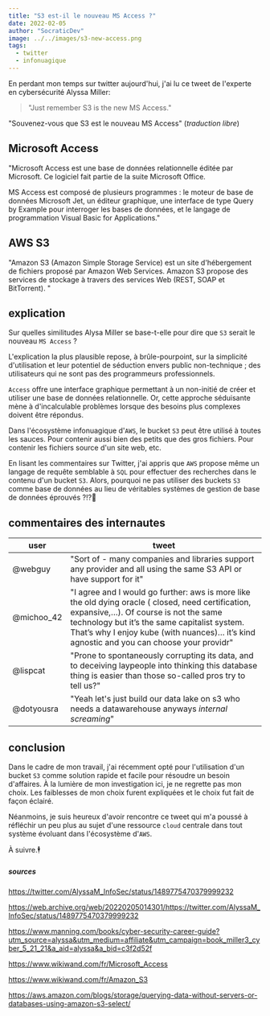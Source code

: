 ```yaml
---
title: "S3 est-il le nouveau MS Access ?"
date: 2022-02-05
author: "SocraticDev"
image: ../../images/s3-new-access.png
tags:
  - twitter
  - infonuagique
---
```


En perdant mon temps sur twitter aujourd'hui, j'ai lu ce tweet de l'experte en
cybersécurité Alyssa Miller:

> "Just remember S3 is the new MS Access."

"Souvenez-vous que S3 est le nouveau MS Access" (_traduction libre_)

## Microsoft Access

"Microsoft Access est une base de données relationnelle éditée par Microsoft. Ce logiciel fait partie de la suite Microsoft Office.

MS Access est composé de plusieurs programmes : le moteur de base de données Microsoft Jet, un éditeur graphique, une interface de type Query by Example pour interroger les bases de données, et le langage de programmation Visual Basic for Applications."

## AWS S3

"Amazon S3 (Amazon Simple Storage Service) est un site d'hébergement de fichiers proposé par Amazon Web Services. Amazon S3 propose des services de stockage à travers des services Web (REST, SOAP et BitTorrent). "

## explication

Sur quelles similitudes Alysa Miller se base-t-elle pour dire que `S3` serait le nouveau `MS Access` ?

L'explication la plus plausible repose, à brûle-pourpoint, sur la simplicité
d'utilisation et leur potentiel de séduction envers public non-technique ; des
utilisateurs qui ne sont pas des programmeurs professionnels.

`Access` offre une interface graphique permettant à un non-initié de créer et utiliser
une base de données relationnelle. Or, cette approche séduisante mène à d'incalculable
problèmes lorsque des besoins plus complexes doivent être répondus.

Dans l'écosystème infonuagique d'`AWS`, le bucket `S3` peut être utilisé à toutes
les sauces. Pour contenir aussi bien des petits que des gros fichiers. Pour contenir les fichiers source
d'un site web, etc. 

En lisant les commentaires sur Twitter, j'ai appris que `AWS` propose
même un langage de requête semblable à `SQL` pour effectuer des recherches dans le contenu
d'un bucket `S3`. Alors, pourquoi ne pas utiliser des buckets `S3` comme base de données au lieu de véritables
systèmes de gestion de base de données éprouvés ?!?🤦

## commentaires des internautes

|user|tweet|
|----|-----|
|@webguy|"Sort of - many companies and libraries support any provider and all using the same S3 API or have support for it"|
|@michoo_42|"I agree and I would go further: aws is more like the old dying oracle ( closed, need certification, expansive,…). Of course is not the same technology but it’s the same capitalist system. That’s why I enjoy kube (with nuances)… it’s kind agnostic and you can choose your providr"|
|@lispcat|"Prone to spontaneously corrupting its data, and to deceiving laypeople into thinking this database thing is easier than those so-called pros try to tell us?"|
|@dotyousra|"Yeah let's just build our data lake on s3 who needs a datawarehouse anyways *internal screaming*"|

## conclusion

Dans le cadre de mon travail,
j'ai récemment opté pour l'utilisation d'un bucket `S3` comme solution rapide et 
facile pour résoudre un besoin d'affaires. À la lumière de mon investigation ici, je ne regrette pas mon choix. Les
faiblesses de mon choix furent expliquées et le choix fut fait de façon éclairé.

Néanmoins, je suis heureux d'avoir rencontre ce tweet qui m'a poussé à réfléchir
un peu plus au sujet d'une ressource `cloud` centrale dans tout système évoluant
dans l'écosystème d'`AWS`.

À suivre.🕴️

##### sources

https://twitter.com/AlyssaM_InfoSec/status/1489775470379999232

https://web.archive.org/web/20220205014301/https://twitter.com/AlyssaM_InfoSec/status/1489775470379999232

https://www.manning.com/books/cyber-security-career-guide?utm_source=alyssa&utm_medium=affiliate&utm_campaign=book_miller3_cyber_5_21_21&a_aid=alyssa&a_bid=c3f2d52f

https://www.wikiwand.com/fr/Microsoft_Access

https://www.wikiwand.com/fr/Amazon_S3

https://aws.amazon.com/blogs/storage/querying-data-without-servers-or-databases-using-amazon-s3-select/